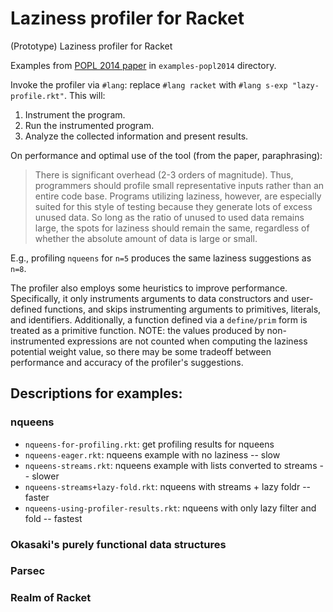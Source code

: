 Laziness profiler for Racket
=================

(Prototype) Laziness profiler for Racket

Examples from [POPL 2014 paper][popl2014] in `examples-popl2014` directory.

[popl2014]: http://www.ccs.neu.edu/home/stchang/pubs/Chang-Felleisen-POPL2014.pdf

Invoke the profiler via `#lang`: replace `#lang racket` with `#lang s-exp
"lazy-profile.rkt"`. This will:

1. Instrument the program.
2. Run the instrumented program.
3. Analyze the collected information and present results.


On performance and optimal use of the tool (from the paper, paraphrasing):

> There is significant overhead (2-3 orders of magnitude). Thus, programmers
  should profile small representative inputs rather than an entire code
  base. Programs utilizing laziness, however, are especially suited for this
  style of testing because they generate lots of excess unused data. So long as
  the ratio of unused to used data remains large, the spots for laziness should
  remain the same, regardless of whether the absolute amount of data is large
  or small.

E.g., profiling `nqueens` for `n=5` produces the same laziness suggestions as
`n=8`.

The profiler also employs some heuristics to improve performance. Specifically,
it only instruments arguments to data constructors and user-defined functions,
and skips instrumenting arguments to primitives, literals, and
identifiers. Additionally, a function defined via a `define/prim` form is
treated as a primitive function. NOTE: the values produced by non-instrumented
expressions are not counted when computing the laziness potential weight value,
so there may be some tradeoff between performance and accuracy of the
profiler's suggestions.


## Descriptions for examples:

### nqueens

* `nqueens-for-profiling.rkt`: get profiling results for nqueens
* `nqueens-eager.rkt`: nqueens example with no laziness -- slow
* `nqueens-streams.rkt`: nqueens example with lists converted to streams -- slower
* `nqueens-streams+lazy-fold.rkt`: nqueens with streams + lazy foldr -- faster
* `nqueens-using-profiler-results.rkt`: nqueens with only lazy filter and fold -- fastest

### Okasaki's purely functional data structures

### Parsec

### Realm of Racket